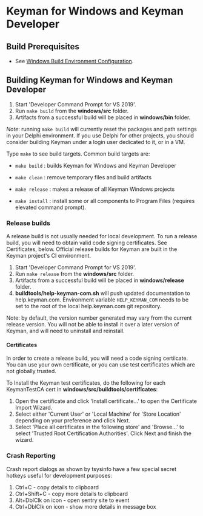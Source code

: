 # Keyman for Windows and Keyman Developer

## Build Prerequisites

* See [Windows Build Environment Configuration](../../docs/build/windows.md).

## Building Keyman for Windows and Keyman Developer

1. Start 'Developer Command Prompt for VS 2019'.
2. Run `make build` from the **windows/src** folder.
3. Artifacts from a successful build will be placed in **windows/bin** folder.

*Note*: running `make build` will currently reset the packages and path settings
in your Delphi environment. If you use Delphi for other projects, you should
consider building Keyman under a login user dedicated to it, or in a VM.

Type `make` to see build targets. Common build targets are:

* `make build`
: builds Keyman for Windows and Keyman Developer

* `make clean`
: remove temporary files and build artifacts

* `make release`
: makes a release of all Keyman Windows projects

* `make install`
: install some or all components to Program Files (requires elevated command prompt).

### Release builds

A release build is not usually needed for local development. To run a release
build, you will need to obtain valid code signing certificates. See
Certificates, below. Official release builds for Keyman are built in the Keyman
project's CI environment.

1. Start 'Developer Command Prompt for VS 2019'.
2. Run `make release` from the **windows/src** folder.
3. Artifacts from a successful build will be placed in **windows/release**
   folder.
4. **buildtools/help-keyman-com.sh** will push updated documentation to
   help.keyman.com. Environment variable `HELP_KEYMAN_COM` needs to be set to
   the root of the local help.keyman.com git repository.

Note: by default, the version number generated may vary from the current release
version. You will not be able to install it over a later version of Keyman, and
will need to uninstall and reinstall.

#### Certificates

In order to create a release build, you will need a code signing certiicate.
You can use your own certificate, or you can use test certificates which are not
globally trusted.

To Install the Keyman test certificates, do the following for each KeymanTestCA
cert in **windows/src/buildtools/certificates**:

   1. Open the certificate and click 'Install certificate...' to open the
      Certificate Import Wizard.
   2. Select either 'Current User' or 'Local Machine' for 'Store Location'
      depending on your preference and click Next.
   3. Select 'Place all certificates in the following store' and 'Browse...' to
      select 'Trusted Root Certification Authorities'. Click Next and finish
      the wizard.

### Crash Reporting

Crash report dialogs as shown by tsysinfo have a few special secret hotkeys
useful for development purposes:

1. Ctrl+C - copy details to clipboard
2. Ctrl+Shift+C - copy more details to clipboard
3. Alt+DblClk on icon - open sentry site to event
4. Ctrl+DblClk on icon - show more details in message box
